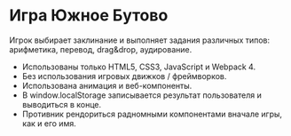 # Игра Южное Бутово

Игрок выбирает заклинание и выполняет задания различных типов: арифметика,  перевод, drag&drop, аудирование.

- Использованы только HTML5, CSS3, JavaScript и Webpack 4.
- Без использования игровых движков / фреймворков.
- Использована анимация и веб-компоненты.
- В window.localStorage записывается результат пользователя и выводиться в конце.
- Противник рендориться радномными компонентами вначале игры, как и его имя.
